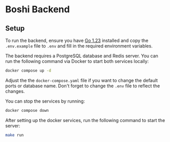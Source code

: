 # Boshi Backend

## Setup

To run the backend, ensure you have [Go 1.23](https://go.dev/dl/) installed and copy the `.env.example` file to `.env` and fill in the required environment variables.

The backend requires a PostgreSQL database and Redis server. You can run the following command via Docker to start both services locally:

```bash
docker compose up -d
```

Adjust the the `docker-compose.yaml` file if you want to change the default ports or database name. Don't forget to change the `.env` file to reflect the changes.

You can stop the services by running:

```bash
docker compose down
```

After setting up the docker services, run the following command to start the server:

```bash
make run
```
